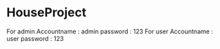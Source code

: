 # HouseProject
For admin Accountname : admin   password : 123
For user Accountname : user     password : 123
